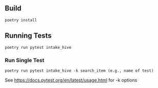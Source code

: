 ## Build

    poetry install

## Running Tests

    poetry run pytest intake_hive

### Run Single Test

    poetry run pytest intake_hive -k search_item (e.g., name of test)

See https://docs.pytest.org/en/latest/usage.html for -k options